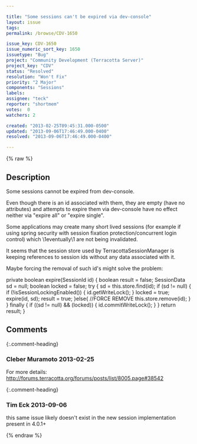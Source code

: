 ```yaml
---

title: "Some sessions can't be expired via dev-console"
layout: issue
tags: 
permalink: /browse/CDV-1650

issue_key: CDV-1650
issue_numeric_sort_key: 1650
issuetype: "Bug"
project: "Community Development (Terracotta Server)"
project_key: "CDV"
status: "Resolved"
resolution: "Won't Fix"
priority: "2 Major"
components: "Sessions"
labels: 
assignee: "teck"
reporter: "shortmem"
votes:  0
watchers: 2

created: "2013-02-25T09:45:31.000-0500"
updated: "2013-09-06T17:46:49.000-0400"
resolved: "2013-09-06T17:46:49.000-0400"

---
```




{% raw %}



## Description

<div markdown="1" class="description">

Some sessions cannot be expired from dev-console.

Even though there is an id associated with them, they are empty (have no attributes) and attempts to expire them via dev-console have no effect neither via "expire all" or "expire single".

Some applications may create many short lived sessions (for example if using spring security with session fixation protection/concurrent login control) which \1eventually\1 are not being invalidated.

It seems that the session store used by TerracottaSessionManager is keeping references to session ids without any data associated with it.

Maybe forcing the removal of such id's might solve the problem:

private boolean expire(SessionId id) {
     boolean result = false;
     SessionData sd = null;
     boolean locked = false;
     try {
       sd = this.store.find(id);
       if (sd != null) {
         if (!isSessionLockingEnabled()) {
           id.getWriteLock();
         }
         locked = true;
         expire(id, sd);
         result = true;
       }else{
            //FORCE REMOVE
           this.store.remove(id);
        }
     } finally {
       if ((sd != null) && (locked)) {
         id.commitWriteLock();
       }
     }
     return result;
   }

</div>

## Comments


{:.comment-heading}
### **Cleber Muramoto** <span class="date">2013-02-25</span>

<div markdown="1" class="comment">

For more details: http://forums.terracotta.org/forums/posts/list/8005.page#38542

</div>


{:.comment-heading}
### **Tim Eck** <span class="date">2013-09-06</span>

<div markdown="1" class="comment">

this same issue likely doesn't exist in the new session implementation present in 4.0.1+


</div>



{% endraw %}
